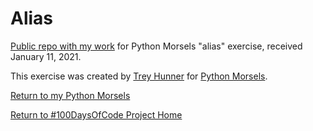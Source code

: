 # Alias

[Public repo with my work](https://github.com/mUtterberg/python_morsels/tree/master/alias/) for Python Morsels "alias" exercise, received January 11, 2021.

This exercise was created by [Trey Hunner](https://treyhunner.com/) for [Python Morsels](https://try.pythonmorsels.com/).

[Return to my Python Morsels](https://mutterberg.github.io/python_morsels)

[Return to #100DaysOfCode Project Home](https://mutterberg.github.io)
